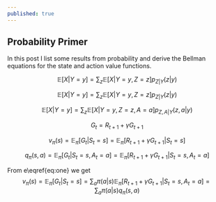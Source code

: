 ```yaml
---
published: true
---
```

## Probability Primer

In this post I list some results from probability and derive the Bellman equations for the state and action value functions.


$$ \mathbb{E}[X|Y=y] = \sum_{z} \mathbb{E}[X|Y=y, Z=z] p_{Z|Y}(z|y)$$

$$ \begin{equation}
\mathbb{E}[X|Y=y] = \sum_{z} \mathbb{E}[X|Y=y, Z=z] p_{Z|Y}(z|y) \label{eq:one}
\end{equation}
$$

$$ \mathbb{E}[X|Y=y] = \sum_{z} \mathbb{E}[X|Y=y, Z=z, A=a] p_{Z, A|Y}(z, a|y)$$

$$ G_t = R_{t+1} + \gamma G_{t+1} $$

$$ v_{\pi}(s) = \mathbb{E}_{\pi} [G_{t}|S_t = s] = \mathbb{E}_{\pi} [ R_{t+1} + \gamma G_{t+1}|S_t = s]$$

$$ q_{\pi}(s, a) = \mathbb{E}_{\pi} [G_{t}|S_t = s, A_t=a] = \mathbb{E}_{\pi} [ R_{t+1} + \gamma G_{t+1}|S_t = s, A_t = a]$$

From e\eqref{eq:one} we get
$$ v_{\pi}(s) = \mathbb{E}_{\pi} [G_{t}|S_t = s] = \sum_a \pi(a|s)\mathbb{E}_{\pi} [ R_{t+1} + \gamma G_{t+1}|S_t = s, A_t = a] = \sum_a \pi(a|s)q_{\pi}(s, a)$$
